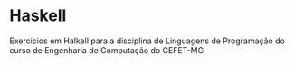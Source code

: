 # Haskell
Exercicios em Halkell para a disciplina de Linguagens de Programação do curso de Engenharia de Computação do CEFET-MG
